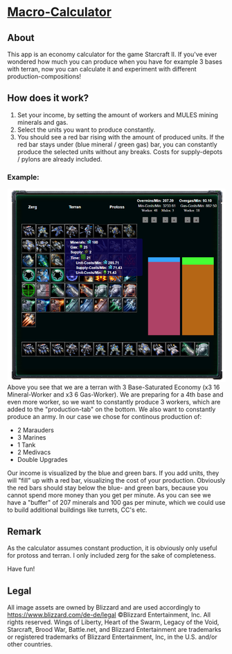 # [Macro-Calculator](https://rotschnabel.github.io/)
## About
This app is an economy calculator for the game Starcraft II. If you've ever wondered how much you can produce when you have for example 3 bases with terran, now you can calculate it and experiment with different production-compositions!


## How does it work?
1. Set your income, by setting the amount of workers and MULES mining minerals and gas.
2. Select the units you want to produce constantly.
3. You should see a red bar rising with the amount of produced units. If the red bar stays under (blue mineral / green gas) bar, you can constantly produce the selected units without any breaks. Costs for supply-depots / pylons are already included.

### Example:
![Example](/images/calculator_example.png)
Above you see that we are a terran with 3 Base-Saturated Economy (x3 16 Mineral-Worker and x3 6 Gas-Worker). We are preparing for a 4th base and even more worker, so we want to constantly produce 3 workers, which are added to the "production-tab" on the bottom. We also want to constantly produce an army. In our case we chose for continous production of:
* 2 Marauders
* 3 Marines
* 1 Tank
* 2 Medivacs
* Double Upgrades

Our income is visualized by the blue and green bars. If you add units, they will "fill" up with a red bar, visualizing the cost of your production. Obviously the red bars should stay below the blue- and green bars, because you cannot spend more money than you get per minute. As you can see we have a "buffer" of 207 minerals and 100 gas per minute, which we could use to build additional buildings like turrets, CC's etc.


## Remark
As the calculator assumes constant production, it is obviously only useful for protoss and terran. I only included zerg for the sake of completeness.

Have fun!


## Legal
All image assets are owned by Blizzard and are used accordingly to https://www.blizzard.com/de-de/legal ©Blizzard Entertainment, Inc. All rights reserved. Wings of Liberty, Heart of the Swarm, Legacy of the Void, Starcraft, Brood War, Battle.net, and Blizzard Entertainment are trademarks or registered trademarks of Blizzard Entertainment, Inc, in the U.S. and/or other countries.

